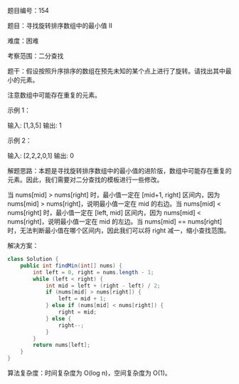 题目编号：154

题目：寻找旋转排序数组中的最小值 II

难度：困难

考察范围：二分查找

题干：假设按照升序排序的数组在预先未知的某个点上进行了旋转。请找出其中最小的元素。

注意数组中可能存在重复的元素。

示例 1：

输入: [1,3,5]
输出: 1

示例 2：

输入: [2,2,2,0,1]
输出: 0

解题思路：本题是寻找旋转排序数组中的最小值的进阶版，数组中可能存在重复的元素。因此，我们需要对二分查找的模板进行一些修改。

当 nums[mid] > nums[right] 时，最小值一定在 [mid+1, right] 区间内，因为 nums[mid] > nums[right]，说明最小值一定在 mid 的右边。当 nums[mid] < nums[right] 时，最小值一定在 [left, mid] 区间内，因为 nums[mid] < nums[right]，说明最小值一定在 mid 的左边。当 nums[mid] == nums[right] 时，无法判断最小值在哪个区间内，因此我们可以将 right 减一，缩小查找范围。

解决方案：

```java
class Solution {
    public int findMin(int[] nums) {
        int left = 0, right = nums.length - 1;
        while (left < right) {
            int mid = left + (right - left) / 2;
            if (nums[mid] > nums[right]) {
                left = mid + 1;
            } else if (nums[mid] < nums[right]) {
                right = mid;
            } else {
                right--;
            }
        }
        return nums[left];
    }
}
```

算法复杂度：时间复杂度为 O(log n)，空间复杂度为 O(1)。